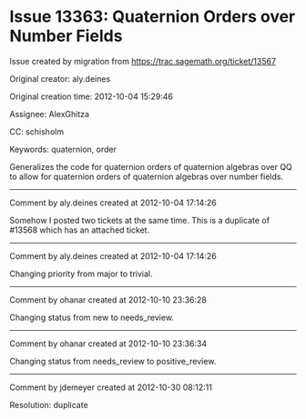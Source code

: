 # Issue 13363: Quaternion Orders over Number Fields

Issue created by migration from https://trac.sagemath.org/ticket/13567

Original creator: aly.deines

Original creation time: 2012-10-04 15:29:46

Assignee: AlexGhitza

CC:  schisholm

Keywords: quaternion, order

Generalizes the code for quaternion orders of quaternion algebras over QQ to allow for quaternion orders of quaternion algebras over number fields.


---

Comment by aly.deines created at 2012-10-04 17:14:26

Somehow I posted two tickets at the same time.  This is a duplicate of #13568 which has an attached ticket.


---

Comment by aly.deines created at 2012-10-04 17:14:26

Changing priority from major to trivial.


---

Comment by ohanar created at 2012-10-10 23:36:28

Changing status from new to needs_review.


---

Comment by ohanar created at 2012-10-10 23:36:34

Changing status from needs_review to positive_review.


---

Comment by jdemeyer created at 2012-10-30 08:12:11

Resolution: duplicate
